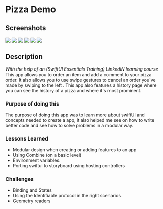 # Pizza Demo

## Screenshots

![](Images/img1.png)
![](Images/img2.png)
![](Images/img3.png)
![](Images/img4.png)
![](Images/img5.png)
![](Images/img6.png)


## Description 
*With the help of an (SwiftUI Essentials Training) LinkedIN learning course*
This app allows you to order an item and add a comment to your pizza order.
It also allows you to use swipe gestures to cancel an order you've made by swiping to the left .
This app also features a history page where you can see the history of a pizza and where it's most prominent. 


### Purpose of doing this 
The purpose of doing this app was to learn more about swiftUI and concepts needed to create a app, It also helped me see on how to write better code and see how to solve problems in a modular way. 

### Lessons Learned 
- Modular design when creating or adding features to an app
- Using Combine (on a basic level)
- Environment variables.
- Porting swiftui to storyboard using hosting controllers

### Challenges 
- Binding and States
- Using the Identifiable protocol in the right scenarios 
- Geometry readers 



